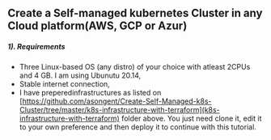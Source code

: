 ## Create a Self-managed kubernetes Cluster in any Cloud platform(AWS, GCP or Azur)

##### 1). Requirements

- Three Linux-based OS (any distro) of your choice with atleast 2CPUs and 4 GB. I am using Ubunutu 20.14,
- Stable internet connection,
- I have preperedinfrastructures as listed on [https://github.com/asongent/Create-Self-Managed-k8s-Cluster/tree/master/k8s-infrastructure-with-terraform](k8s-infrastructure-with-terraform) folder above. You just need clone it, edit it to your own preference and then deploy it to continue with this tutorial.  
